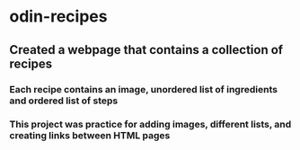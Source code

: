 # odin-recipes

## Created a webpage that contains a collection of recipes
### Each recipe contains an image, unordered list of ingredients and ordered list of steps
### This project was practice for adding images, different lists, and creating links between HTML pages